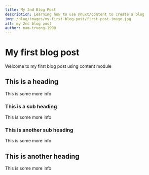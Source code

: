 ```yaml
---
title: My 2nd Blog Post
description: Learning how to use @nuxt/content to create a blog
img: /blog/images/my-first-blog-post/first-post-image.jpg
alt: my 2nd blog post
author: nam-truong-1990
---
```


# My first blog post

Welcome to my first blog post using content module

## This is a heading

This is some more info

### This is a sub heading

This is some more info

### This is another sub heading

This is some more info

## This is another heading

This is some more info


<info-box>
  <template #info-box>
    This is a vue component inside markdown using slots
  </template>
</info-box>
